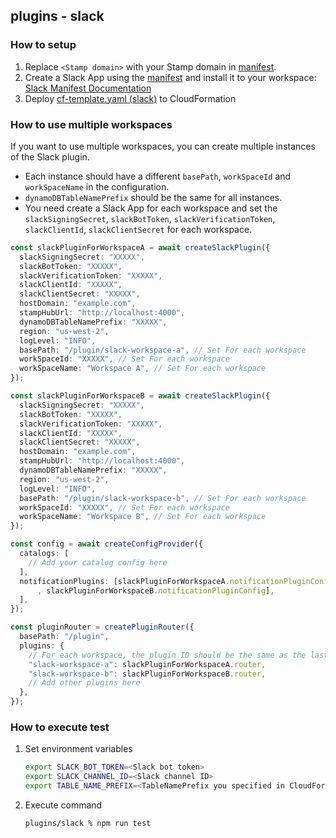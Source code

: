## plugins - slack

### How to setup

1. Replace `<Stamp domain>` with your Stamp domain in [manifest](./manifest.yml).
2. Create a Slack App using the [manifest](./manifest.yml) and install it to your workspace: [Slack Manifest Documentation](https://api.slack.com/reference/manifests)
3. Deploy [cf-template.yaml (slack)](./cf-template.yaml) to CloudFormation

### How to use multiple workspaces

If you want to use multiple workspaces, you can create multiple instances of the Slack plugin.

- Each instance should have a different `basePath`, `workSpaceId` and `workSpaceName` in the configuration.
- `dynamoDBTableNamePrefix` should be the same for all instances.
- You need create a Slack App for each workspace and set the `slackSigningSecret`, `slackBotToken`, `slackVerificationToken`, `slackClientId`, `slackClientSecret` for each workspace.

```ts
const slackPluginForWorkspaceA = await createSlackPlugin({
  slackSigningSecret: "XXXXX",
  slackBotToken: "XXXXX",
  slackVerificationToken: "XXXXX",
  slackClientId: "XXXXX",
  slackClientSecret: "XXXXX",
  hostDomain: "example.com",
  stampHubUrl: "http://localhost:4000",
  dynamoDBTableNamePrefix: "XXXXX",
  region: "us-west-2",
  logLevel: "INFO",
  basePath: "/plugin/slack-workspace-a", // Set For each workspace
  workSpaceId: "XXXXX", // Set For each workspace
  workSpaceName: "Workspace A", // Set For each workspace
});

const slackPluginForWorkspaceB = await createSlackPlugin({
  slackSigningSecret: "XXXXX",
  slackBotToken: "XXXXX",
  slackVerificationToken: "XXXXX",
  slackClientId: "XXXXX",
  slackClientSecret: "XXXXX",
  hostDomain: "example.com",
  stampHubUrl: "http://localhost:4000",
  dynamoDBTableNamePrefix: "XXXXX",
  region: "us-west-2",
  logLevel: "INFO",
  basePath: "/plugin/slack-workspace-b", // Set For each workspace
  workSpaceId: "XXXXX", // Set For each workspace
  workSpaceName: "Workspace B", // Set For each workspace
});

const config = await createConfigProvider({
  catalogs: [
    // Add your catalog config here
  ],
  notificationPlugins: [slackPluginForWorkspaceA.notificationPluginConfig
      , slackPluginForWorkspaceB.notificationPluginConfig],
  ],
});

const pluginRouter = createPluginRouter({
  basePath: "/plugin",
  plugins: {
    // For each workspace, the plugin ID should be the same as the last segment of the basePath
    "slack-workspace-a": slackPluginForWorkspaceA.router,
    "slack-workspace-b": slackPluginForWorkspaceB.router,
    // Add other plugins here
  },
});
```

### How to execute test

1. Set environment variables

   ```bash
   export SLACK_BOT_TOKEN=<Slack bot token>
   export SLACK_CHANNEL_ID=<Slack channel ID>
   export TABLE_NAME_PREFIX=<TableNamePrefix you specified in CloudFormation template>
   ```

2. Execute command

   ```bash
   plugins/slack % npm run test
   ```
